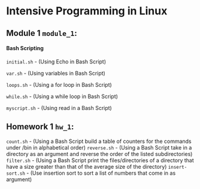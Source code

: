 # Intensive Programming in Linux


## Module 1 `module_1`:

#### Bash Scripting
  `initial.sh` - (Using Echo in Bash Script)

  `var.sh` - (Using variables in Bash Script)

  `loops.sh` - (Using a for loop in Bash Script)

  `while.sh` - (Using a while loop in Bash Script)

  `myscript.sh` - (Using read in a Bash Script)

## Homework 1 `hw_1`:
`count.sh` - (Using a Bash Script build a table of counters for the commands under /bin in alphabetical order)
`reverse.sh` - (Using a Bash Script take in a directory as an argument and reverse the order of the listed subdirectories)
`filter.sh` - (Using a Bash Script print the files/directories of a directory that have a size greater than that of the average size of the directory)
`insert-sort.sh` - (Use insertion sort to sort a list of numbers that come in as argument)
